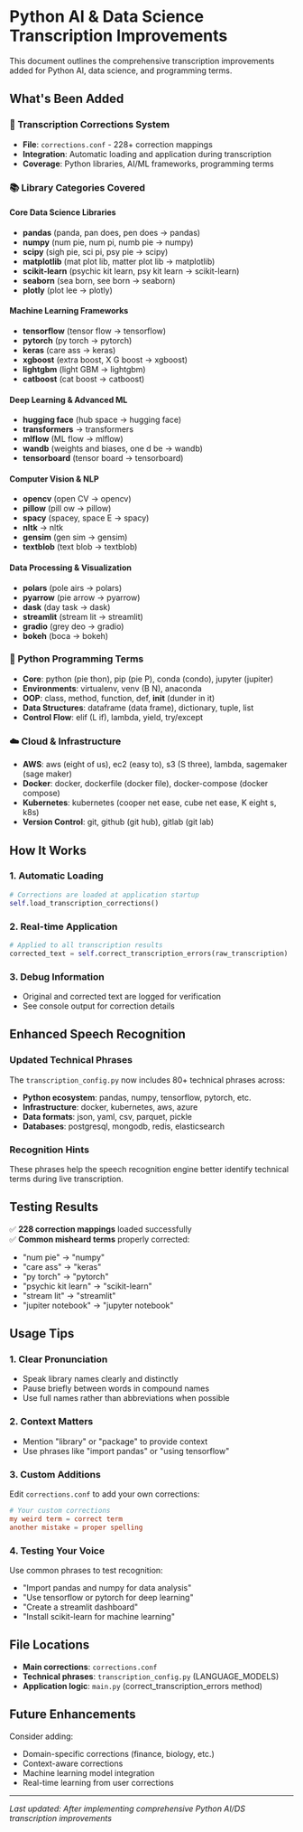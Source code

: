# Python AI & Data Science Transcription Improvements

This document outlines the comprehensive transcription improvements added for Python AI, data science, and programming terms.

## What's Been Added

### 🔧 Transcription Corrections System
- **File**: `corrections.conf` - 228+ correction mappings
- **Integration**: Automatic loading and application during transcription
- **Coverage**: Python libraries, AI/ML frameworks, programming terms

### 📚 Library Categories Covered

#### Core Data Science Libraries
- **pandas** (panda, pan does, pen does → pandas)
- **numpy** (num pie, num pi, numb pie → numpy)
- **scipy** (sigh pie, sci pi, psy pie → scipy)
- **matplotlib** (mat plot lib, matter plot lib → matplotlib)
- **scikit-learn** (psychic kit learn, psy kit learn → scikit-learn)
- **seaborn** (sea born, see born → seaborn)
- **plotly** (plot lee → plotly)

#### Machine Learning Frameworks
- **tensorflow** (tensor flow → tensorflow)
- **pytorch** (py torch → pytorch)
- **keras** (care ass → keras)
- **xgboost** (extra boost, X G boost → xgboost)
- **lightgbm** (light GBM → lightgbm)
- **catboost** (cat boost → catboost)

#### Deep Learning & Advanced ML
- **hugging face** (hub space → hugging face)
- **transformers** → transformers
- **mlflow** (ML flow → mlflow)
- **wandb** (weights and biases, one d be → wandb)
- **tensorboard** (tensor board → tensorboard)

#### Computer Vision & NLP
- **opencv** (open CV → opencv)
- **pillow** (pill ow → pillow)
- **spacy** (spacey, space E → spacy)
- **nltk** → nltk
- **gensim** (gen sim → gensim)
- **textblob** (text blob → textblob)

#### Data Processing & Visualization
- **polars** (pole airs → polars)
- **pyarrow** (pie arrow → pyarrow)
- **dask** (day task → dask)
- **streamlit** (stream lit → streamlit)
- **gradio** (grey deo → gradio)
- **bokeh** (boca → bokeh)

### 🐍 Python Programming Terms
- **Core**: python (pie thon), pip (pie P), conda (condo), jupyter (jupiter)
- **Environments**: virtualenv, venv (B N), anaconda
- **OOP**: class, method, function, def, __init__ (dunder in it)
- **Data Structures**: dataframe (data frame), dictionary, tuple, list
- **Control Flow**: elif (L if), lambda, yield, try/except

### ☁️ Cloud & Infrastructure
- **AWS**: aws (eight of us), ec2 (easy to), s3 (S three), lambda, sagemaker (sage maker)
- **Docker**: docker, dockerfile (docker file), docker-compose (docker compose)
- **Kubernetes**: kubernetes (cooper net ease, cube net ease, K eight s, k8s)
- **Version Control**: git, github (git hub), gitlab (git lab)

## How It Works

### 1. Automatic Loading
```python
# Corrections are loaded at application startup
self.load_transcription_corrections()
```

### 2. Real-time Application
```python
# Applied to all transcription results
corrected_text = self.correct_transcription_errors(raw_transcription)
```

### 3. Debug Information
- Original and corrected text are logged for verification
- See console output for correction details

## Enhanced Speech Recognition

### Updated Technical Phrases
The `transcription_config.py` now includes 80+ technical phrases across:
- **Python ecosystem**: pandas, numpy, tensorflow, pytorch, etc.
- **Infrastructure**: docker, kubernetes, aws, azure
- **Data formats**: json, yaml, csv, parquet, pickle
- **Databases**: postgresql, mongodb, redis, elasticsearch

### Recognition Hints
These phrases help the speech recognition engine better identify technical terms during live transcription.

## Testing Results

✅ **228 correction mappings** loaded successfully  
✅ **Common misheard terms** properly corrected:
- "num pie" → "numpy"
- "care ass" → "keras"  
- "py torch" → "pytorch"
- "psychic kit learn" → "scikit-learn"
- "stream lit" → "streamlit"
- "jupiter notebook" → "jupyter notebook"

## Usage Tips

### 1. Clear Pronunciation
- Speak library names clearly and distinctly
- Pause briefly between words in compound names
- Use full names rather than abbreviations when possible

### 2. Context Matters
- Mention "library" or "package" to provide context
- Use phrases like "import pandas" or "using tensorflow"

### 3. Custom Additions
Edit `corrections.conf` to add your own corrections:
```conf
# Your custom corrections
my weird term = correct term
another mistake = proper spelling
```

### 4. Testing Your Voice
Use common phrases to test recognition:
- "Import pandas and numpy for data analysis"
- "Use tensorflow or pytorch for deep learning"
- "Create a streamlit dashboard"
- "Install scikit-learn for machine learning"

## File Locations

- **Main corrections**: `corrections.conf`
- **Technical phrases**: `transcription_config.py` (LANGUAGE_MODELS)
- **Application logic**: `main.py` (correct_transcription_errors method)

## Future Enhancements

Consider adding:
- Domain-specific corrections (finance, biology, etc.)
- Context-aware corrections
- Machine learning model integration
- Real-time learning from user corrections

---

*Last updated: After implementing comprehensive Python AI/DS transcription improvements*
